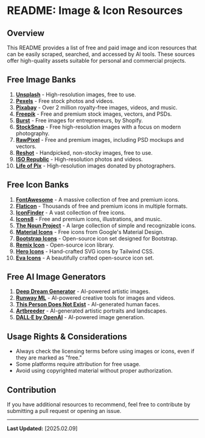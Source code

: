 # README: Image & Icon Resources

## Overview
This README provides a list of free and paid image and icon resources that can be easily scraped, searched, and accessed by AI tools. These sources offer high-quality assets suitable for personal and commercial projects.

## Free Image Banks
1. **[Unsplash](https://unsplash.com/)** - High-resolution images, free to use.
2. **[Pexels](https://www.pexels.com/)** - Free stock photos and videos.
3. **[Pixabay](https://www.pixabay.com/)** - Over 2 million royalty-free images, videos, and music.
4. **[Freepik](https://www.freepik.com/)** - Free and premium stock images, vectors, and PSDs.
5. **[Burst](https://burst.shopify.com/)** - Free images for entrepreneurs, by Shopify.
6. **[StockSnap](https://stocksnap.io/)** - Free high-resolution images with a focus on modern photography.
7. **[RawPixel](https://www.rawpixel.com/)** - Free and premium images, including PSD mockups and vectors.
8. **[Reshot](https://www.reshot.com/)** - Handpicked, non-stocky images, free to use.
9. **[ISO Republic](https://isorepublic.com/)** - High-resolution photos and videos.
10. **[Life of Pix](https://www.lifeofpix.com/)** - High-resolution images donated by photographers.

## Free Icon Banks
1. **[FontAwesome](https://fontawesome.com/)** - A massive collection of free and premium icons.
2. **[Flaticon](https://www.flaticon.com/)** - Thousands of free and premium icons in multiple formats.
3. **[IconFinder](https://www.iconfinder.com/free_icons)** - A vast collection of free icons.
4. **[Icons8](https://icons8.com/)** - Free and premium icons, illustrations, and music.
5. **[The Noun Project](https://thenounproject.com/)** - A large collection of simple and recognizable icons.
6. **[Material Icons](https://fonts.google.com/icons)** - Free icons from Google's Material Design.
7. **[Bootstrap Icons](https://icons.getbootstrap.com/)** - Open-source icon set designed for Bootstrap.
8. **[Remix Icon](https://remixicon.com/)** - Open-source icon library.
9. **[Hero Icons](https://heroicons.com/)** - Hand-crafted SVG icons by Tailwind CSS.
10. **[Eva Icons](https://akveo.github.io/eva-icons/)** - A beautifully crafted open-source icon set.

## Free AI Image Generators
1. **[Deep Dream Generator](https://deepdreamgenerator.com/)** - AI-powered artistic images.
2. **[Runway ML](https://runwayml.com/)** - AI-powered creative tools for images and videos.
3. **[This Person Does Not Exist](https://thispersondoesnotexist.com/)** - AI-generated human faces.
4. **[Artbreeder](https://www.artbreeder.com/)** - AI-generated artistic portraits and landscapes.
5. **[DALL·E by OpenAI](https://openai.com/dall-e/)** - AI-powered image generation.

## Usage Rights & Considerations
- Always check the licensing terms before using images or icons, even if they are marked as "free."
- Some platforms require attribution for free usage.
- Avoid using copyrighted material without proper authorization.

## Contribution
If you have additional resources to recommend, feel free to contribute by submitting a pull request or opening an issue.

---
**Last Updated:** [2025.02.09]

